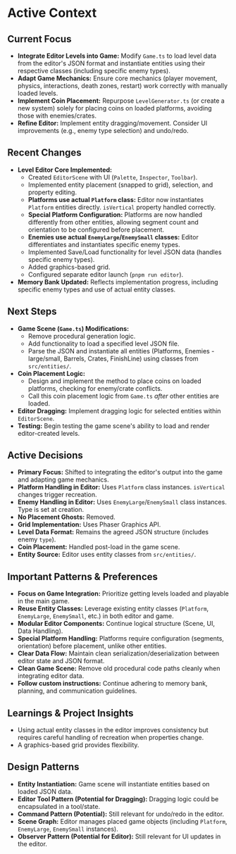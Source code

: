 # Active Context

## Current Focus

- **Integrate Editor Levels into Game:** Modify `Game.ts` to load level data from the editor's JSON format and instantiate entities using their respective classes (including specific enemy types).
- **Adapt Game Mechanics:** Ensure core mechanics (player movement, physics, interactions, death zones, restart) work correctly with manually loaded levels.
- **Implement Coin Placement:** Repurpose `LevelGenerator.ts` (or create a new system) solely for placing coins on loaded platforms, avoiding those with enemies/crates.
- **Refine Editor:** Implement entity dragging/movement. Consider UI improvements (e.g., enemy type selection) and undo/redo.

## Recent Changes

- **Level Editor Core Implemented:**
  - Created `EditorScene` with UI (`Palette`, `Inspector`, `Toolbar`).
  - Implemented entity placement (snapped to grid), selection, and property editing.
  - **Platforms use actual `Platform` class:** Editor now instantiates `Platform` entities directly. `isVertical` property handled correctly.
  - **Special Platform Configuration:** Platforms are now handled differently from other entities, allowing segment count and orientation to be configured before placement.
  - **Enemies use actual `EnemyLarge`/`EnemySmall` classes:** Editor differentiates and instantiates specific enemy types.
  - Implemented Save/Load functionality for level JSON data (handles specific enemy types).
  - Added graphics-based grid.
  - Configured separate editor launch (`pnpm run editor`).
- **Memory Bank Updated:** Reflects implementation progress, including specific enemy types and use of actual entity classes.

## Next Steps

- **Game Scene (`Game.ts`) Modifications:**
  - Remove procedural generation logic.
  - Add functionality to load a specified level JSON file.
  - Parse the JSON and instantiate all entities (Platforms, Enemies - large/small, Barrels, Crates, FinishLine) using classes from `src/entities/`.
- **Coin Placement Logic:**
  - Design and implement the method to place coins on loaded platforms, checking for enemy/crate conflicts.
  - Call this coin placement logic from `Game.ts` _after_ other entities are loaded.
- **Editor Dragging:** Implement dragging logic for selected entities within `EditorScene`.
- **Testing:** Begin testing the game scene's ability to load and render editor-created levels.

## Active Decisions

- **Primary Focus:** Shifted to integrating the editor's output into the game and adapting game mechanics.
- **Platform Handling in Editor:** Uses `Platform` class instances. `isVertical` changes trigger recreation.
- **Enemy Handling in Editor:** Uses `EnemyLarge`/`EnemySmall` class instances. Type is set at creation.
- **No Placement Ghosts:** Removed.
- **Grid Implementation:** Uses Phaser Graphics API.
- **Level Data Format:** Remains the agreed JSON structure (includes enemy `type`).
- **Coin Placement:** Handled post-load in the game scene.
- **Entity Source:** Editor uses entity classes from `src/entities/`.

## Important Patterns & Preferences

- **Focus on Game Integration:** Prioritize getting levels loaded and playable in the main game.
- **Reuse Entity Classes:** Leverage existing entity classes (`Platform`, `EnemyLarge`, `EnemySmall`, etc.) in both editor and game.
- **Modular Editor Components:** Continue logical structure (Scene, UI, Data Handling).
- **Special Platform Handling:** Platforms require configuration (segments, orientation) before placement, unlike other entities.
- **Clear Data Flow:** Maintain clean serialization/deserialization between editor state and JSON format.
- **Clean Game Scene:** Remove old procedural code paths cleanly when integrating editor data.
- **Follow custom instructions:** Continue adhering to memory bank, planning, and communication guidelines.

## Learnings & Project Insights

- Using actual entity classes in the editor improves consistency but requires careful handling of recreation when properties change.
- A graphics-based grid provides flexibility.

## Design Patterns

- **Entity Instantiation:** Game scene will instantiate entities based on loaded JSON data.
- **Editor Tool Pattern (Potential for Dragging):** Dragging logic could be encapsulated in a tool/state.
- **Command Pattern (Potential):** Still relevant for undo/redo in the editor.
- **Scene Graph:** Editor manages placed game objects (including `Platform`, `EnemyLarge`, `EnemySmall` instances).
- **Observer Pattern (Potential for Editor):** Still relevant for UI updates in the editor.
